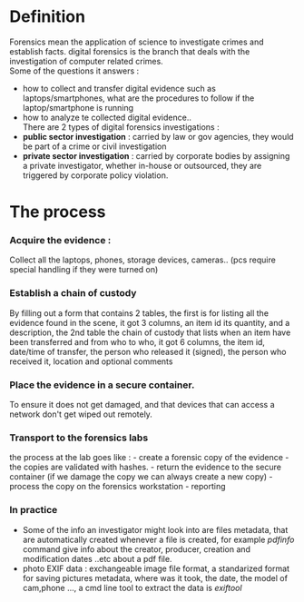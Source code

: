 # Definition

Forensics mean the application of science to investigate crimes and establish facts. digital forensics is the branch that deals with the investigation of computer related crimes.  
Some of the questions it answers :

- how to collect and transfer digital evidence such as laptops/smartphones, what are the procedures to follow if the laptop/smartphone is running
- how to analyze te collected digital evidence..  
  There are 2 types of digital forensics investigations :
- **public sector investigation** : carried by law or gov agencies, they would be part of a crime or civil investigation
- **private sector investigation** : carried by corporate bodies by assigning a private investigator, whether in-house or outsourced, they are triggered by corporate policy violation.

# The process

### Acquire the evidence :

Collect all the laptops, phones, storage devices, cameras.. (pcs require special handling if they were turned on)

### Establish a chain of custody

By filling out a form that contains 2 tables, the first is for listing all the evidence found in the scene, it got 3 columns, an item id its quantity, and a description, the 2nd table the chain of custody that lists when an item have been transferred and from who to who, it got 6 columns, the item id, date/time of transfer, the person who released it (signed), the person who received it, location and optional comments

### Place the evidence in a secure container.

To ensure it does not get damaged, and that devices that can access a network don't get wiped out remotely.

### Transport to the forensics labs

the process at the lab goes like : - create a forensic copy of the evidence - the copies are validated with hashes. - return the evidence to the secure container (if we damage the copy we can always create a new copy) - process the copy on the forensics workstation - reporting

### In practice

- Some of the info an investigator might look into are files metadata, that are automatically created whenever a file is created,
for example *pdfinfo* command give info about the creator, producer, creation and modification dates ..etc about a pdf file.
- photo EXIF data : exchangeable image file format, a standarized format for saving pictures metadata, where was it took, the date, the model of cam,phone ..., a cmd line tool to extract the data is *exiftool* 


